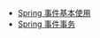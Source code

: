 
- [Spring 事件基本使用](https://juejin.cn/post/6939505372549873678)
- [Spring 事件事务](https://stackoverflow.com/questions/51097916/transactionaleventlistener-doesnt-works-where-as-eventlistener-works-like-cha)